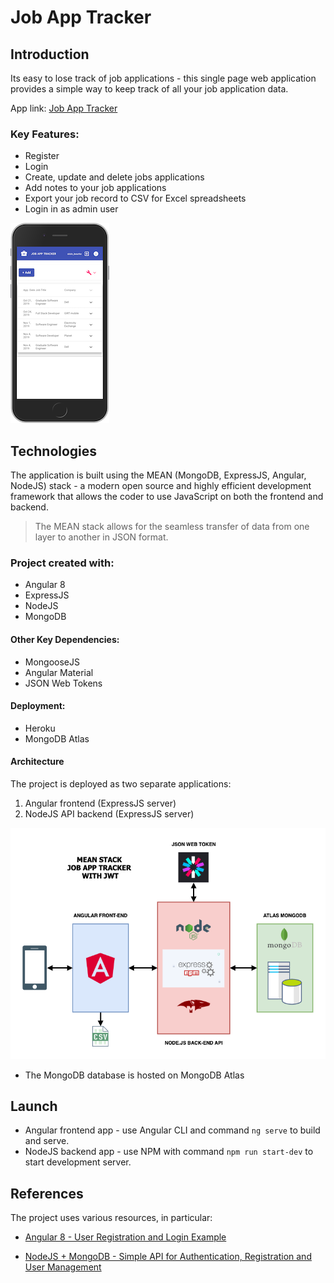 # Job App Tracker
## Introduction
Its easy to lose track of job applications - this single page web application provides a simple way to keep track of all your job application data.

App link: [Job App Tracker](https://secret-anchorage-18681.herokuapp.com) 

### Key Features:

* Register
* Login
* Create, update and delete jobs applications
* Add notes to your job applications
* Export your job record to CSV for Excel spreadsheets
* Login in as admin user

![alt text](job-app-tracker-mobile-first.png)

## Technologies
The application is built using the MEAN (MongoDB, ExpressJS, Angular, NodeJS) stack - a modern open source and highly efficient development framework that allows the coder to use JavaScript on both the frontend and backend. 
> The MEAN stack allows for the seamless transfer of data from one layer to another in JSON format.

### Project created with:
* Angular 8
* ExpressJS
* NodeJS
* MongoDB

#### Other Key Dependencies:
* MongooseJS
* Angular Material 
* JSON Web Tokens

#### Deployment:
* Heroku
* MongoDB Atlas 

#### Architecture

The project is deployed as two separate applications:

1. Angular frontend (ExpressJS server)
2. NodeJS API backend (ExpressJS server)

![alt text](angular-frontend/src/assets/img/application-architecture.png "Project Architecture")

* The MongoDB database is hosted on MongoDB Atlas
  
## Launch

* Angular frontend app - use Angular CLI and command `ng serve` to build and serve. 
* NodeJS backend app - use NPM with command `npm run start-dev` to start development server. 

## References

The project uses various resources, in particular:

* [Angular 8 - User Registration and Login Example](https://jasonwatmore.com/post/2019/06/10/angular-8-user-registration-and-login-example-tutorial)

* [NodeJS + MongoDB - Simple API for Authentication, Registration and User Management](https://jasonwatmore.com/post/2018/06/14/nodejs-mongodb-simple-api-for-authentication-registration-and-user-management)


